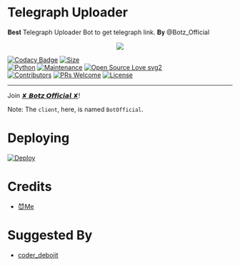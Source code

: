 # Telegraph Uploader
 𝐁𝐞𝐬𝐭 Telegraph Uploader Bot to get telegraph link. 𝐁𝐲 @Botz_Official
 
 <p align="center">
  <img src="https://telegra.ph/file/406b09715dff3c55ca819.jpg">
</p>


[![Codacy Badge](https://api.codacy.com/project/badge/Grade/f7c51539e67b483bb8d7749acca51d3a)](https://app.codacy.com/gh/msy1717/Telegraph-Uploader?utm_source=github.com&utm_medium=referral&utm_content=msy1717/Telegraph-Uploader&utm_campaign=Badge_Grade_Settings)
[![Size](https://img.shields.io/github/repo-size/msy1717/Telegraph-Uploader?style=flat-square&color=green)](https://github.com/msy1717/Telegraph-Uploader)   
[![Python](https://img.shields.io/badge/Python-v3.9-blue)](https://www.python.org/)
[![Maintenance](https://img.shields.io/badge/Maintained%3F-yes-green.svg)](https://github.com/msy1717/Telegraph-Uploader/commit-activity)
[![Open Source Love svg2](https://badges.frapsoft.com/os/v2/open-source.svg?v=103)](https://github.com/msy1717/Telegraph-Uploader)   
[![Contributors](https://img.shields.io/github/contributors/msy1717/Telegraph-Uploader?style=flat-square&color=green)](https://github.com/msy1717/Telegraph-Uploader/contributors)
[![PRs Welcome](https://img.shields.io/badge/PRs-welcome-brightgreen.svg?style=flat-square)](https://makeapullrequest.com)
[![License](https://img.shields.io/badge/License-AGPL-blue)](https://github.com/msy1717/Telegraph-Uploader/main/LICENSE)

----

Join [✘ 𝘽𝙤𝙩𝙯 𝙊𝙛𝙛𝙞𝙘𝙞𝙖𝙡 ✘](https://t.me/Botz_Official)!
    
Note: The `client`, here, is named `BotOfficial`.
   
# Deploying
[![Deploy](https://www.herokucdn.com/deploy/button.svg)](https://heroku.com/deploy)

# Credits
- [😈Me](https://t.me/Godmrunal)

# Suggested By

- [coder_debojit](https://t.me/coder_debojit)
